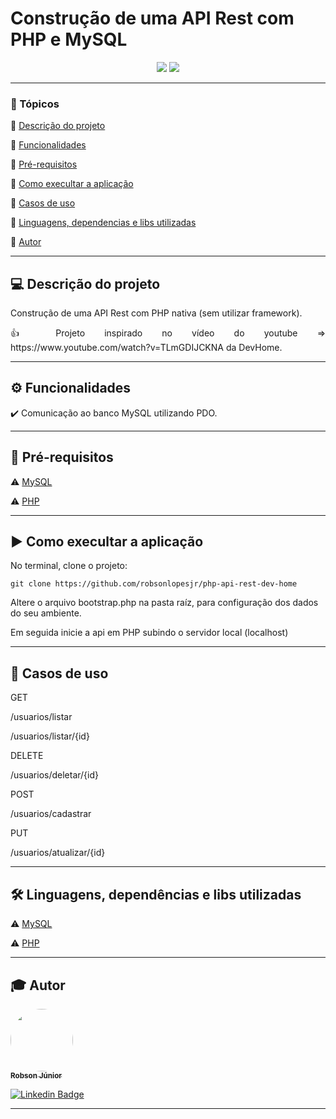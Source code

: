 <h1>Construção de uma API Rest com PHP e MySQL</h1>

<p align="center">
  <img src="https://img.shields.io/static/v1?label=php&message=language&color=blue&style=for-the-badge&logo=PHP"/>
   <img src="http://img.shields.io/static/v1?label=STATUS&message=Concluido&color=green&style=for-the-badge"/>
</p>

---

### 📖 Tópicos

:small_blue_diamond: [Descrição do projeto](#-descrição-do-projeto)

:small_blue_diamond: [Funcionalidades](#-funcionalidades)

:small_blue_diamond: [Pré-requisitos](#-pré-requisitos)

:small_blue_diamond: [Como execultar a aplicação](#-como-execultar-a-aplicação)

:small_blue_diamond: [Casos de uso](#-casos-de-uso)

:small_blue_diamond: [Linguagens, dependencias e libs utilizadas](#-linguagens-dependencias-e-libs-utilizadas)

:small_blue_diamond: [Autor](#-autor)

---

## 💻 Descrição do projeto

<p align="justify">
  Construção de uma API Rest com PHP nativa (sem utilizar framework).
</p>
<p align="justify">
  👍 Projeto inspirado no vídeo do youtube => https://www.youtube.com/watch?v=TLmGDIJCKNA da DevHome.
</p>

---

## ⚙️ Funcionalidades

:heavy_check_mark: Comunicação ao banco MySQL utilizando PDO.

---

## 🎯 Pré-requisitos

:warning: [MySQL](https://www.mysql.com/)

:warning: [PHP](https://www.php.net/)

---

## ▶️ Como execultar a aplicação

No terminal, clone o projeto:

```
git clone https://github.com/robsonlopesjr/php-api-rest-dev-home
```
Altere o arquivo bootstrap.php na pasta raíz, para configuração dos dados do seu ambiente.

Em seguida inicie a api em PHP subindo o servidor local (localhost)

---

## 📌 Casos de uso

GET

/usuarios/listar

/usuarios/listar/{id}

DELETE

/usuarios/deletar/{id}

POST

/usuarios/cadastrar

PUT

/usuarios/atualizar/{id}

---

## 🛠 Linguagens, dependências e libs utilizadas

:warning: [MySQL](https://www.mysql.com/)

:warning: [PHP](https://www.php.net/)

---

## 🎓 Autor

<a href="https://www.instagram.com/robson.junior.184/">
 <img style="border-radius: 50%;" src="https://avatars3.githubusercontent.com/u/69487360?s=400&u=7956928a6764b5ab125fccfa6350c58e3414e2ff&v=4" width="100px;" alt=""/>
 <br />
 <sub><b>Robson Júnior</b></sub></a>
 <br />

[![Linkedin Badge](https://img.shields.io/badge/LinkedIn-Robson-blue?style=flat-square&logo=Linkedin&logoColor=white&link=https://www.linkedin.com/in/robsonlopesjr)](https://www.linkedin.com/in/robsonlopesjr)

---
